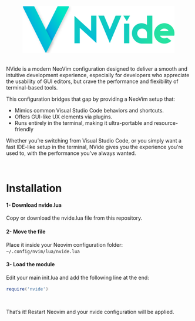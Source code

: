 <div align="center">
  <div>
    <picture>
      <img alt="nvide" height="128" src="images/logo.png">
    </picture>
  </div>
</div>

<br>

NVide is a modern NeoVim configuration designed to deliver a smooth and intuitive development experience, especially for developers who appreciate the usability of GUI editors, but crave the performance and flexibility of terminal-based tools.

This configuration bridges that gap by providing a NeoVim setup that:
- Mimics common Visual Studio Code behaviors and shortcuts.
- Offers GUI-like UX elements via plugins.
- Runs entirely in the terminal, making it ultra-portable and resource-friendly

Whether you’re switching from Visual Studio Code, or you simply want a fast IDE-like setup in the terminal, NVide gives you the experience you're used to, with the performance you've always wanted.

<br>

# Installation

#### 1- Download nvide.lua
Copy or download the nvide.lua file from this repository.

#### 2- Move the file
Place it inside your Neovim configuration folder:
<br>
`~/.config/nvim/lua/nvide.lua`

#### 3- Load the module
Edit your main init.lua and add the following line at the end:
```lua
require('nvide')
```

<br>

That’s it! Restart Neovim and your nvide configuration will be applied.
